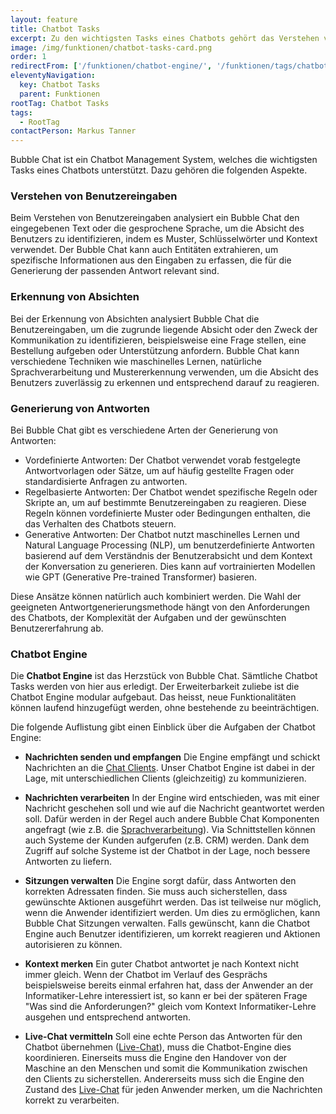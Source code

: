 ```yaml
---
layout: feature
title: Chatbot Tasks
excerpt: Zu den wichtigsten Tasks eines Chatbots gehört das Verstehen von Benutzereingaben, die Erkennung von Absichten und die Generierung von Antworten.
image: /img/funktionen/chatbot-tasks-card.png
order: 1
redirectFrom: ['/funktionen/chatbot-engine/', '/funktionen/tags/chatbot-engine/']
eleventyNavigation:
  key: Chatbot Tasks
  parent: Funktionen
rootTag: Chatbot Tasks
tags:
  - RootTag
contactPerson: Markus Tanner
---
```


Bubble Chat ist ein Chatbot Management System, welches die wichtigsten Tasks eines Chatbots unterstützt. Dazu gehören die folgenden Aspekte.

### Verstehen von Benutzereingaben
Beim Verstehen von Benutzereingaben analysiert ein Bubble Chat den eingegebenen Text oder die gesprochene Sprache, um die Absicht des Benutzers zu identifizieren, indem es Muster, Schlüsselwörter und Kontext verwendet. Der Bubble Chat kann auch Entitäten extrahieren, um spezifische Informationen aus den Eingaben zu erfassen, die für die Generierung der passenden Antwort relevant sind.


### Erkennung von Absichten
Bei der Erkennung von Absichten analysiert Bubble Chat die Benutzereingaben, um die zugrunde liegende Absicht oder den Zweck der Kommunikation zu identifizieren, beispielsweise eine Frage stellen, eine Bestellung aufgeben oder Unterstützung anfordern. Bubble Chat kann verschiedene Techniken wie maschinelles Lernen, natürliche Sprachverarbeitung und Mustererkennung verwenden, um die Absicht des Benutzers zuverlässig zu erkennen und entsprechend darauf zu reagieren.


### Generierung von Antworten
Bei Bubble Chat gibt es verschiedene Arten der Generierung von Antworten:

  - Vordefinierte Antworten: Der Chatbot verwendet vorab festgelegte Antwortvorlagen oder Sätze, um auf häufig gestellte Fragen oder standardisierte Anfragen zu antworten.
  - Regelbasierte Antworten: Der Chatbot wendet spezifische Regeln oder Skripte an, um auf bestimmte Benutzereingaben zu reagieren. Diese Regeln können vordefinierte Muster oder Bedingungen enthalten, die das Verhalten des Chatbots steuern.
  - Generative Antworten: Der Chatbot nutzt maschinelles Lernen und Natural Language Processing (NLP), um benutzerdefinierte Antworten basierend auf dem Verständnis der Benutzerabsicht und dem Kontext der Konversation zu generieren. Dies kann auf vortrainierten Modellen wie GPT (Generative Pre-trained Transformer) basieren.

Diese Ansätze können natürlich auch kombiniert werden. Die Wahl der geeigneten Antwortgenerierungsmethode hängt von den Anforderungen des Chatbots, der Komplexität der Aufgaben und der gewünschten Benutzererfahrung ab.


### Chatbot Engine
Die **Chatbot Engine** ist das Herzstück von Bubble Chat. Sämtliche Chatbot Tasks werden von hier aus erledigt. Der Erweiterbarkeit zuliebe ist die Chatbot Engine modular aufgebaut. Das heisst, neue Funktionalitäten können laufend hinzugefügt werden, ohne bestehende zu beeinträchtigen.

Die folgende Auflistung gibt einen Einblick über die Aufgaben der Chatbot Engine:

- **Nachrichten senden und empfangen**
  Die Engine empfängt und schickt Nachrichten an die [Chat Clients](/funktionen/channels/). Unser Chatbot Engine ist dabei in der Lage, mit unterschiedlichen Clients (gleichzeitig) zu kommunizieren.

- **Nachrichten verarbeiten**
  In der Engine wird entschieden, was mit einer Nachricht geschehen soll und wie auf die Nachricht geantwortet werden soll. Dafür werden in der Regel auch andere Bubble Chat Komponenten angefragt (wie z.B. die [Sprachverarbeitung](/funktionen/nlp/)). Via Schnittstellen können auch Systeme der Kunden aufgerufen (z.B. CRM) werden. Dank dem Zugriff auf solche Systeme ist der Chatbot in der Lage, noch bessere Antworten zu liefern.

- **Sitzungen verwalten**
  Die Engine sorgt dafür, dass Antworten den korrekten Adressaten finden. Sie muss auch sicherstellen, dass gewünschte Aktionen ausgeführt werden. Das ist teilweise nur möglich, wenn die Anwender identifiziert werden. Um dies zu ermöglichen, kann Bubble Chat Sitzungen verwalten. Falls gewünscht, kann die Chatbot Engine auch Benutzer identifizieren, um korrekt reagieren und Aktionen autorisieren zu können.

- **Kontext merken**
  Ein guter Chatbot antwortet je nach Kontext nicht immer gleich. Wenn der Chatbot im Verlauf des Gesprächs beispielsweise bereits einmal erfahren hat, dass der Anwender an der Informatiker-Lehre interessiert ist, so kann er bei der späteren Frage "Was sind die Anforderungen?" gleich vom Kontext Informatiker-Lehre ausgehen und entsprechend antworten.

- **Live-Chat vermitteln**
  Soll eine echte Person das Antworten für den Chatbot übernehmen ([Live-Chat](/funktionen/live-chat/)), muss die Chatbot-Engine dies koordinieren. Einerseits muss die Engine den Handover von der Maschine an den Menschen und somit die Kommunikation zwischen den Clients zu sicherstellen. Andererseits muss sich die Engine den Zustand des [Live-Chat](/funktionen/live-chat/) für jeden Anwender merken, um die Nachrichten korrekt zu verarbeiten.
